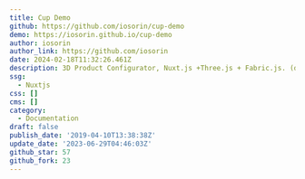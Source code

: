 ```yaml
---
title: Cup Demo
github: https://github.com/iosorin/cup-demo
demo: https://iosorin.github.io/cup-demo
author: iosorin
author_link: https://github.com/iosorin
date: 2024-02-18T11:32:26.461Z
description: 3D Product Configurator, Nuxt.js +Three.js + Fabric.js. (demo)
ssg:
  - Nuxtjs
css: []
cms: []
category:
  - Documentation
draft: false
publish_date: '2019-04-10T13:38:38Z'
update_date: '2023-06-29T04:46:03Z'
github_star: 57
github_fork: 23
---
```

